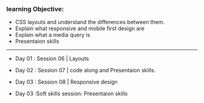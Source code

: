 ### learning Objective:
- CSS layouts and understand the differences between them.
- Explain what responsive and mobile first design are
- Explain what a media query is
- Presentaion skills

______________________________________________________________________________________

- Day 01 : Session 06 | Layouts

- Day 02 : Session 07 | code along and Presentaion skills.

- Day 03 : Session 08 | Responsive design
- Day 03 :Soft skills session: Presentaion skills

